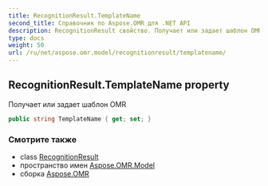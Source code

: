 ```yaml
---
title: RecognitionResult.TemplateName
second_title: Справочник по Aspose.OMR для .NET API
description: RecognitionResult свойство. Получает или задает шаблон OMR
type: docs
weight: 50
url: /ru/net/aspose.omr.model/recognitionresult/templatename/
---
```

## RecognitionResult.TemplateName property

Получает или задает шаблон OMR

```csharp
public string TemplateName { get; set; }
```

### Смотрите также

* class [RecognitionResult](../)
* пространство имен [Aspose.OMR.Model](../../recognitionresult/)
* сборка [Aspose.OMR](../../../)


